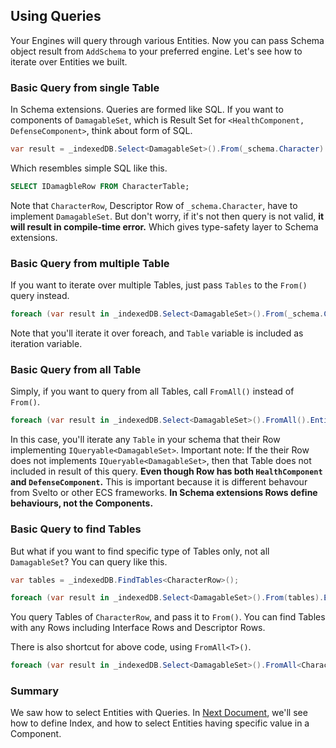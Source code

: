 ## Using Queries
Your Engines will query through various Entities. Now you can pass Schema object result from `AddSchema` to your preferred engine. Let's see how to iterate over Entities we built.

### Basic Query from single Table
In Schema extensions. Queries are formed like SQL. If you want to components of `DamagableSet`, which is Result Set for `<HealthComponent, DefenseComponent>`, think about form of SQL.
```csharp
var result = _indexedDB.Select<DamagableSet>().From(_schema.Character).Entities();
```
Which resembles simple SQL like this.
```sql
SELECT IDamagbleRow FROM CharacterTable;
```
Note that `CharacterRow`, Descriptor Row of `_schema.Character`, have to implement `DamagableSet`. But don't worry, if it's not then query is not valid, **it will result in compile-time error.** Which gives type-safety layer to Schema extensions.

### Basic Query from multiple Table
If you want to iterate over multiple Tables, just pass `Tables` to the `From()` query instead.
```csharp
foreach (var result in _indexedDB.Select<DamagableSet>().From(_schema.Characters).Entities())
```
Note that you'll iterate it over foreach, and `Table` variable is included as iteration variable.

### Basic Query from all Table
Simply, if you want to query from all Tables, call `FromAll()` instead of `From()`.
```csharp
foreach (var result in _indexedDB.Select<DamagableSet>().FromAll().Entities())
```
In this case, you'll iterate any `Table` in your schema that their Row implementing `IQueryable<DamagableSet>`. Important note: If the their Row does not implements `IQueryable<DamagableSet>`, then that Table does not included in result of this query. **Even though Row has both `HealthComponent` and `DefenseComponent`.** This is important because it is different behavour from Svelto or other ECS frameworks. **In Schema extensions Rows define behaviours, not the Components.**

### Basic Query to find Tables
But what if you want to find specific type of Tables only, not all `DamagableSet`? You can query like this.
```csharp
var tables = _indexedDB.FindTables<CharacterRow>();

foreach (var result in _indexedDB.Select<DamagableSet>().From(tables).Entities())
```
You query Tables of `CharacterRow`, and pass it to `From()`. You can find Tables with any Rows including Interface Rows and Descriptor Rows.

There is also shortcut for above code, using `FromAll<T>()`.
```csharp
foreach (var result in _indexedDB.Select<DamagableSet>().FromAll<CharacterRow>().Entities())
```

### Summary
We saw how to select Entities with Queries. In [Next Document](basic-indexes.md), we'll see how to define Index, and how to select Entities having specific value in a Component.
